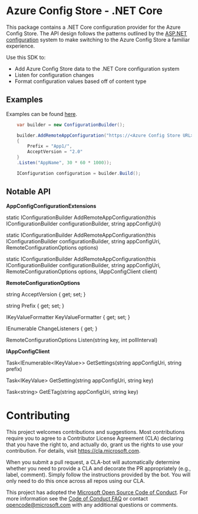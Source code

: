 # Azure Config Store - .NET Core

This package contains a .NET Core configuration provider for the Azure Config Store. The API design follows the patterns outlined by the [ASP.NET configuration](https://github.com/aspnet/configuration/) system to make switching to the Azure Config Store a familiar experience.

Use this SDK to:

* Add Azure Config Store data to the .NET Core configuration system
* Listen for configuration changes
* Format configuration values based off of content type

## Examples

Examples can be found [here](./examples).

```c#
    var builder = new ConfigurationBuilder();

    builder.AddRemoteAppConfiguration("https://<Azure Config Store URL>", new RemoteConfigurationOptions()
    {
        Prefix = "App1/",
        AcceptVersion = "2.0"
    }
    .Listen("AppName", 30 * 60 * 1000));

    IConfiguration configuration = builder.Build();
```

## Notable API

**AppConfigConfigurationExtensions**

static IConfigurationBuilder AddRemoteAppConfiguration(this IConfigurationBuilder configurationBuilder, string appConfigUri)

static IConfigurationBuilder AddRemoteAppConfiguration(this IConfigurationBuilder configurationBuilder, string appConfigUri, RemoteConfigurationOptions options)

static IConfigurationBuilder AddRemoteAppConfiguration(this IConfigurationBuilder configurationBuilder, string appConfigUri, RemoteConfigurationOptions options, IAppConfigClient client)

**RemoteConfigurationOptions**

string AcceptVersion { get; set; }

string Prefix { get; set; }

IKeyValueFormatter KeyValueFormatter { get; set; }

IEnumerable<KeyValueListener> ChangeListeners { get; }

RemoteConfigurationOptions Listen(string key, int pollInterval)

**IAppConfigClient**

Task\<IEnumerable\<IKeyValue\>\> GetSettings(string appConfigUri, string prefix)

Task\<IKeyValue\> GetSetting(string appConfigUri, string key)

Task\<string\> GetETag(string appConfigUri, string key)

# Contributing

This project welcomes contributions and suggestions.  Most contributions require you to agree to a
Contributor License Agreement (CLA) declaring that you have the right to, and actually do, grant us
the rights to use your contribution. For details, visit https://cla.microsoft.com.

When you submit a pull request, a CLA-bot will automatically determine whether you need to provide
a CLA and decorate the PR appropriately (e.g., label, comment). Simply follow the instructions
provided by the bot. You will only need to do this once across all repos using our CLA.

This project has adopted the [Microsoft Open Source Code of Conduct](https://opensource.microsoft.com/codeofconduct/).
For more information see the [Code of Conduct FAQ](https://opensource.microsoft.com/codeofconduct/faq/) or
contact [opencode@microsoft.com](mailto:opencode@microsoft.com) with any additional questions or comments.
